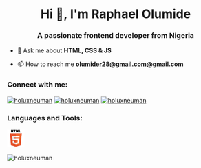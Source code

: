 <h1 align="center">Hi 👋, I'm Raphael Olumide</h1>
<h3 align="center">A passionate frontend developer from Nigeria</h3>

- 💬 Ask me about **HTML, CSS & JS**

- 📫 How to reach me **olumider28@gmail.com@gmail.com**

<h3 align="left">Connect with me:</h3>
<p align="left">
<a href="https://codepen.io/holuxneuman" target="blank"><img align="center" src="https://raw.githubusercontent.com/rahuldkjain/github-profile-readme-generator/master/src/images/icons/Social/codepen.svg" alt="holuxneuman" height="30" width="40" /></a>
<a href="https://twitter.com/_holux" target="blank"><img align="center" src="https://raw.githubusercontent.com/rahuldkjain/github-profile-readme-generator/master/src/images/icons/Social/twitter.svg" alt="holuxneuman" height="30" width="40" /></a>
<a href="https://linkedin.com/in/olarewaju-raphael-868357a3" target="blank"><img align="center" src="https://raw.githubusercontent.com/rahuldkjain/github-profile-readme-generator/master/src/images/icons/Social/linked-in-alt.svg" alt="holuxneuman" height="30" width="40" /></a>
</p>

<h3 align="left">Languages and Tools:</h3>
<p align="left"> <a href="https://www.w3.org/html/" target="_blank" rel="noreferrer"> <img src="https://raw.githubusercontent.com/devicons/devicon/master/icons/html5/html5-original-wordmark.svg" alt="html5" width="40" height="40"/> </a> </p>


<p><img align="left" src="https://github-readme-stats.vercel.app/api/top-langs?username=holuxneuman&show_icons=true&locale=en&layout=compact" alt="holuxneuman"/></p>

